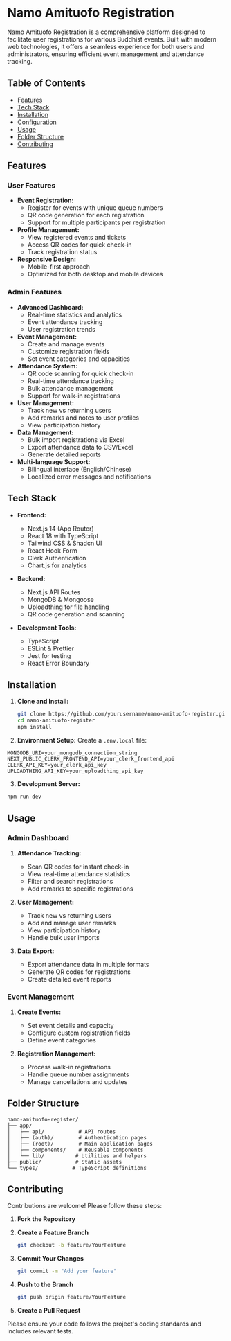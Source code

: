 # Namo Amituofo Registration

Namo Amituofo Registration is a comprehensive platform designed to facilitate user registrations for various Buddhist events. Built with modern web technologies, it offers a seamless experience for both users and administrators, ensuring efficient event management and attendance tracking.

## Table of Contents

- [Features](#features)
- [Tech Stack](#tech-stack)
- [Installation](#installation)
- [Configuration](#configuration)
- [Usage](#usage)
- [Folder Structure](#folder-structure)
- [Contributing](#contributing)

## Features

### User Features
- **Event Registration:** 
  - Register for events with unique queue numbers
  - QR code generation for each registration
  - Support for multiple participants per registration
- **Profile Management:** 
  - View registered events and tickets
  - Access QR codes for quick check-in
  - Track registration status
- **Responsive Design:** 
  - Mobile-first approach
  - Optimized for both desktop and mobile devices

### Admin Features
- **Advanced Dashboard:**
  - Real-time statistics and analytics
  - Event attendance tracking
  - User registration trends
- **Event Management:**
  - Create and manage events
  - Customize registration fields
  - Set event categories and capacities
- **Attendance System:**
  - QR code scanning for quick check-in
  - Real-time attendance tracking
  - Bulk attendance management
  - Support for walk-in registrations
- **User Management:**
  - Track new vs returning users
  - Add remarks and notes to user profiles
  - View participation history
- **Data Management:**
  - Bulk import registrations via Excel
  - Export attendance data to CSV/Excel
  - Generate detailed reports
- **Multi-language Support:**
  - Bilingual interface (English/Chinese)
  - Localized error messages and notifications

## Tech Stack

- **Frontend:**
  - Next.js 14 (App Router)
  - React 18 with TypeScript
  - Tailwind CSS & Shadcn UI
  - React Hook Form
  - Clerk Authentication
  - Chart.js for analytics

- **Backend:**
  - Next.js API Routes
  - MongoDB & Mongoose
  - Uploadthing for file handling
  - QR code generation and scanning

- **Development Tools:**
  - TypeScript
  - ESLint & Prettier
  - Jest for testing
  - React Error Boundary

## Installation

1. **Clone and Install:**

   ```bash
   git clone https://github.com/yourusername/namo-amituofo-register.git
   cd namo-amituofo-register
   npm install
   ```

2. **Environment Setup:**
Create a `.env.local` file:
```env
MONGODB_URI=your_mongodb_connection_string
NEXT_PUBLIC_CLERK_FRONTEND_API=your_clerk_frontend_api
CLERK_API_KEY=your_clerk_api_key
UPLOADTHING_API_KEY=your_uploadthing_api_key
```

3. **Development Server:**
```bash
npm run dev
```

## Usage

### Admin Dashboard

1. **Attendance Tracking:**
   - Scan QR codes for instant check-in
   - View real-time attendance statistics
   - Filter and search registrations
   - Add remarks to specific registrations

2. **User Management:**
   - Track new vs returning users
   - Add and manage user remarks
   - View participation history
   - Handle bulk user imports

3. **Data Export:**
   - Export attendance data in multiple formats
   - Generate QR codes for registrations
   - Create detailed event reports

### Event Management

1. **Create Events:**
   - Set event details and capacity
   - Configure custom registration fields
   - Define event categories

2. **Registration Management:**
   - Process walk-in registrations
   - Handle queue number assignments
   - Manage cancellations and updates

## Folder Structure
```
namo-amituofo-register/
├── app/
│   ├── api/           # API routes
│   ├── (auth)/        # Authentication pages
│   ├── (root)/        # Main application pages
│   ├── components/    # Reusable components
│   └── lib/          # Utilities and helpers
├── public/           # Static assets
└── types/           # TypeScript definitions
```

## Contributing

Contributions are welcome! Please follow these steps:

1. **Fork the Repository**
2. **Create a Feature Branch**

   ```bash
   git checkout -b feature/YourFeature
   ```

3. **Commit Your Changes**

   ```bash
   git commit -m "Add your feature"
   ```

4. **Push to the Branch**

   ```bash
   git push origin feature/YourFeature
   ```

5. **Create a Pull Request**

Please ensure your code follows the project's coding standards and includes relevant tests.



